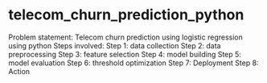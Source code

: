 # telecom_churn_prediction_python
Problem statement: Telecom churn prediction using logistic regression using python
Steps involved:
Step 1: data collection
Step 2: data preprocessing
Step 3: feature selection
Step 4: model building
Step 5: model evaluation
Step 6: threshold optimization
Step 7: Deployment
Step 8: Action
